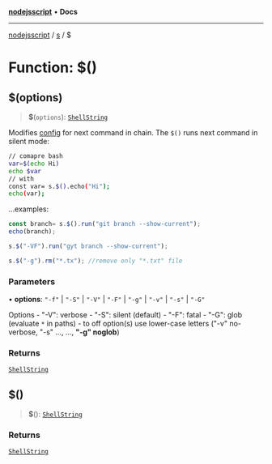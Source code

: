 [**nodejsscript**](../../../README.md) • **Docs**

***

[nodejsscript](../../../README.md) / [s](../README.md) / $

# Function: $()

## $(options)

> **$**(`options`): [`ShellString`](../type-aliases/ShellString.md)

Modifies [config](../variables/config.md) for next command in chain. The `$()` runs next command in silent mode:
```bash
// comapre bash
var=$(echo Hi)
echo $var
// with
const var= s.$().echo("Hi");
echo(var);
```
…examples:
```js
const branch= s.$().run("git branch --show-current");
echo(branch);

s.$("-VF").run("gyt branch --show-current");

s.$("-g").rm("*.tx"); //remove only "*.txt" file
```

### Parameters

• **options**: `"-f"` \| `"-S"` \| `"-V"` \| `"-F"` \| `"-g"` \| `"-v"` \| `"-s"` \| `"-G"`

Options
	- "-V": verbose
	- "-S": silent (default)
	- "-F": fatal
	- "-G": glob (evaluate `*` in paths)
	- to off option(s) use lower-case letters ("-v" no-verbose, "-s" …, …, **"-g" noglob**)

### Returns

[`ShellString`](../type-aliases/ShellString.md)

## $()

> **$**(): [`ShellString`](../type-aliases/ShellString.md)

### Returns

[`ShellString`](../type-aliases/ShellString.md)
